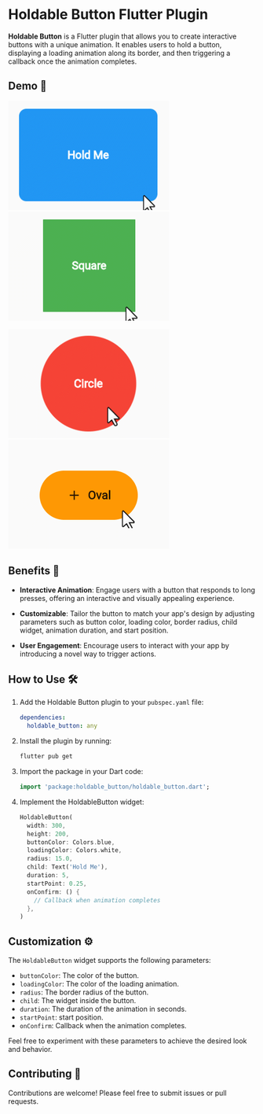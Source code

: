 # Holdable Button Flutter Plugin

**Holdable Button** is a Flutter plugin that allows you to create interactive buttons with a unique animation. It enables users to hold a button, displaying a loading animation along its border, and then triggering a callback once the animation completes.


## Demo 🎥

![Holdable Button Demo 1](https://github.com/MahdiGharooni/holdable_button/blob/dev/assets/gifs/rectangle.gif)   ![Holdable Button Demo 2](https://github.com/MahdiGharooni/holdable_button/blob/dev/assets/gifs/square.gif)



![Holdable Button Demo 3](https://github.com/MahdiGharooni/holdable_button/blob/dev/assets/gifs/circle.gif)   ![Holdable Button Demo 4](https://github.com/MahdiGharooni/holdable_button/blob/dev/assets/gifs/oval.gif)




## Benefits 🚀

- **Interactive Animation**: Engage users with a button that responds to long presses, offering an interactive and visually appealing experience.

- **Customizable**: Tailor the button to match your app's design by adjusting parameters such as button color, loading color, border radius, child widget, animation duration, and start position.

- **User Engagement**: Encourage users to interact with your app by introducing a novel way to trigger actions.

## How to Use 🛠️

1. Add the Holdable Button plugin to your `pubspec.yaml` file:

    ```yaml
    dependencies:
      holdable_button: any
    ```

2. Install the plugin by running:

    ```bash
    flutter pub get
    ```

3. Import the package in your Dart code:

    ```dart
    import 'package:holdable_button/holdable_button.dart';
    ```

4. Implement the HoldableButton widget:

    ```dart
    HoldableButton(
      width: 300,
      height: 200,
      buttonColor: Colors.blue,
      loadingColor: Colors.white,
      radius: 15.0,
      child: Text('Hold Me'),
      duration: 5,
      startPoint: 0.25,
      onConfirm: () {
        // Callback when animation completes
      },
    )
    ```


## Customization ⚙️

The `HoldableButton` widget supports the following parameters:

- `buttonColor`: The color of the button.
- `loadingColor`: The color of the loading animation.
- `radius`: The border radius of the button.
- `child`: The widget inside the button.
- `duration`: The duration of the animation in seconds.
- `startPoint`: start position.
- `onConfirm`: Callback when the animation completes.

Feel free to experiment with these parameters to achieve the desired look and behavior.

## Contributing 🤝

Contributions are welcome! Please feel free to submit issues or pull requests.


